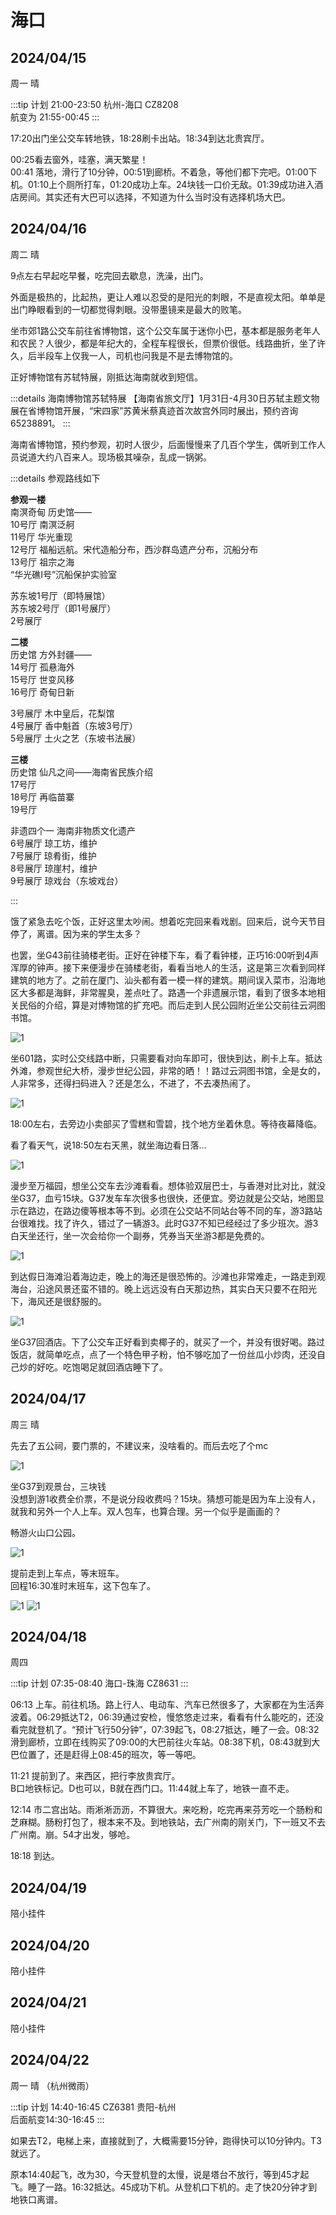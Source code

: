 # 海口 <Badge type="warning" text="未完待续……" />

## 2024/04/15

周一 晴

:::tip 计划
21:00-23:50 杭州-海口 CZ8208  
航变为 21:55-00:45
:::

17:20出门坐公交车转地铁，18:28刷卡出站。18:34到达北贵宾厅。

00:25看去窗外，哇塞，满天繁星！  
00:41 落地，滑行了10分钟，00:51到廊桥。不着急，等他们都下完吧。01:00下机。01:10上个厕所打车，01:20成功上车。24块钱一口价无敌。01:39成功进入酒店房间。其实还有大巴可以选择，不知道为什么当时没有选择机场大巴。

## 2024/04/16

周二 晴

9点左右早起吃早餐，吃完回去歇息，洗澡，出门。

外面是极热的，比起热，更让人难以忍受的是阳光的刺眼，不是直视太阳。单单是出门睁眼看到的一切都觉得刺眼。没带墨镜来是最大的败笔。

坐市郊1路公交车前往省博物馆，这个公交车属于迷你小巴，基本都是服务老年人和农民？人很少，都是年纪大的，全程车程很长，但票价很低。线路曲折，坐了许久，后半段车上仅我一人，司机也问我是不是去博物馆的。

正好博物馆有苏轼特展，刚抵达海南就收到短信。

:::details 海南博物馆苏轼特展
【海南省旅文厅】1月31日-4月30日苏轼主题文物展在省博物馆开展，“宋四家”苏黄米蔡真迹首次故宫外同时展出，预约咨询65238891。
:::

海南省博物馆，预约参观，初时人很少，后面慢慢来了几百个学生，偶听到工作人员说道大约八百来人。现场极其噪杂，乱成一锅粥。

:::details 参观路线如下

**参观一楼**  
南溟奇甸 历史馆——  
10号厅 南溟泛舸  
11号厅 华光重现  
12号厅 福船远航。宋代造船分布，西沙群岛遗产分布，沉船分布  
13号厅 祖宗之海  
“华光礁I号”沉船保护实验室  

苏东坡1号厅（即特展馆）  
苏东坡2号厅（即1号展厅）  
2号展厅  

**二楼**  
历史馆 方外封疆——  
14号厅 孤悬海外  
15号厅 世变风移  
16号厅 奇甸日新  

3号展厅 木中皇后，花梨馆  
4号展厅 香中魁首（东坡3号厅）  
5号展厅 土火之艺（东坡书法展）  

**三楼**  
历史馆 仙凡之间——海南省民族介绍  
17号厅  
18号厅 再临苗寨  
19号厅  

非遗四个一 海南非物质文化遗产  
6号展厅 琼工坊，维护  
7号展厅 琼肴街，维护  
8号展厅 琼崖村，维护  
9号展厅 琼戏台（东坡戏台）  

:::

饿了紧急去吃个饭，正好这里太吵闹。想着吃完回来看戏剧。回来后，说今天节目停了，离谱。因为来的学生太多？

也罢，坐G43前往骑楼老街。正好在钟楼下车，看了看钟楼，正巧16:00听到4声浑厚的钟声。接下来便漫步在骑楼老街，看看当地人的生活，这是第三次看到同样建筑的地方了。之前在厦门、汕头都有着一模一样的建筑。期间误入菜市，沿海地区大多都是海鲜，非常腥臭，差点吐了。路遇一个非遗展示馆，看到了很多本地相关民俗的介绍，算是对博物馆的扩充吧。而后走到人民公园附近坐公交前往云洞图书馆。

![1](/img/trip/log20240415-01.jpg)

坐601路，实时公交线路中断，只需要看对向车即可，很快到达，刷卡上车。抵达外滩，参观世纪大桥，漫步世纪公园，非常的晒！！路过云洞图书馆，全是女的，人非常多，还得扫码进入？还是怎么，不进了，不去凑热闹了。

![1](/img/trip/log20240415-02.jpg)

18:00左右，去旁边小卖部买了雪糕和雪碧，找个地方坐着休息。等待夜幕降临。

看了看天气，说18:50左右天黑，就坐海边看日落…

![1](/img/trip/log20240415-03.jpg)

漫步至万福园，想坐公交车去沙滩看看。想体验双层巴士，与香港对比对比，就没坐G37，血亏15块。G37发车车次很多也很快，还便宜。旁边就是公交站，地图显示在路边，在路边傻等根本等不到。必须在公交站不同站台等不同的车，游3路站台很难找。找了许久，错过了一辆游3。此时G37不知已经经过了多少班次。游3白天坐还行，坐一次会给你一个副券，凭券当天坐游3都是免费的。

![1](/img/trip/log20240415-04.jpg)

到达假日海滩沿着海边走，晚上的海还是很恐怖的。沙滩也非常难走，一路走到观海台，沿途风景还蛮不错的。晚上远远没有白天那边热，其实白天只要不在阳光下，海风还是很舒服的。

![1](/img/trip/log20240415-05.jpg)

坐G37回酒店。下了公交车正好看到卖椰子的，就买了一个，并没有很好喝。路过饭店，就简单吃点，点了一个特色甲子粉，怕不够吃加了一份丝瓜小炒肉，还没自己炒的好吃。吃饱喝足就回酒店睡下了。

## 2024/04/17

周三 晴

先去了五公祠，要门票的，不建议来，没啥看的。而后去吃了个mc  

![1](/img/trip/log20240415-06.jpg)

坐G37到观景台，三块钱  
没想到游1收费全价票，不是说分段收费吗？15块。猜想可能是因为车上没有人，就我和另外一个人上车。双人包车，也算合理。另一个似乎是画画的？

畅游火山口公园。  

![1](/img/trip/log20240415-07.jpg)

提前走到上车点，等末班车。  
回程16:30准时末班车，这下包车了。  

![1](/img/trip/log20240415-08.jpg)
![1](/img/trip/log20240415-09.jpg)

## 2024/04/18

周四

:::tip 计划
07:35-08:40 海口-珠海 CZ8631
:::

06:13 上车。前往机场。路上行人、电动车、汽车已然很多了，大家都在为生活奔波着。06:29抵达T2，06:39通过安检，慢悠悠走过来，看看有什么能吃的，还没看完就登机了。“预计飞行50分钟”，07:39起飞，08:27抵达，睡了一会。08:32滑到廊桥，立即在线购买了09:00的大巴前往火车站。08:38下机，08:43就到大巴位置了，还是赶得上08:45的班次，等一等吧。

11:21 提前到了。来西区，把行李放贵宾厅。  
B口地铁标记。D也可以，B就在西门口。11:44就上车了，地铁一直不走。

12:14 市二宫出站。雨淅淅沥沥，不算很大。来吃粉，吃完再来芬芳吃一个肠粉和芝麻糊。肠粉打包了，根本来不及。到地铁站，去广州南的刚关门，下一班又不去广州南。崩。54才出发，够呛。

18:18 到达。

## 2024/04/19

陪小挂件

## 2024/04/20

陪小挂件

## 2024/04/21

陪小挂件

## 2024/04/22

周一 晴 （杭州微雨）

:::tip 计划
14:40-16:45 CZ6381 贵阳-杭州  
后面航变14:30-16:45
:::

如果去T2，电梯上来，直接就到了，大概需要15分钟，跑得快可以10分钟内。T3就远了。

原本14:40起飞，改为30，今天登机登的太慢，说是塔台不放行，等到45才起飞。睡了一路。16:32抵达。45成功下机。从登机口下机的。走了快20分钟才到地铁口离谱。

